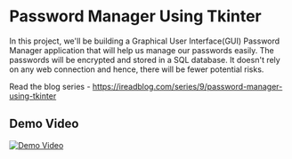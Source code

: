 # Password Manager Using Tkinter

In this project, we'll be building a Graphical User Interface(GUI) Password Manager application that will help us manage our passwords easily. The passwords will be encrypted and stored in a SQL database. It doesn't rely on any web connection and hence, there will be fewer potential risks.

Read the blog series - https://ireadblog.com/series/9/password-manager-using-tkinter


## Demo Video

[![Demo Video](https://img.youtube.com/vi/4JvdA0YjaoA/0.jpg)](https://www.youtube.com/watch?v=4JvdA0YjaoA)
